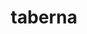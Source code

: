---
title: taberna
meaning: shop
ch: [twentyfive]
pos: noun
stem: tabern
genend: ae
abbgender: f.
abbgender2: fem.
gender: feminine
declension: first
---